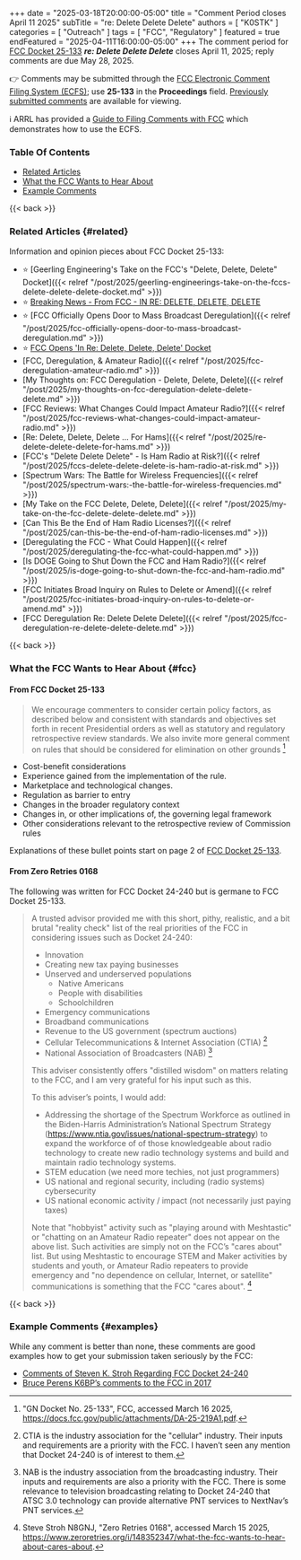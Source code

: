 +++
date = "2025-03-18T20:00:00-05:00"
title = "Comment Period closes April 11 2025"
subTitle = "re: Delete Delete Delete"
authors = [ "K0STK" ]
categories = [ "Outreach" ]
tags = [ "FCC", "Regulatory" ]
featured = true 
endFeatured = "2025-04-11T16:00:00-05:00"
+++
The comment period for [FCC Docket 25-133][25-133] ***re: Delete Delete
Delete*** closes April 11, 2025; reply comments are due May 28, 2025.

:point_right: Comments may be submitted through the
[FCC  Electronic Comment Filing System \(ECFS\)][ecfs];
use **25-133** in the **Proceedings** field.
[Previously submitted comments][submitted] are available for viewing.
<!--more-->

:information_source: ARRL has provided a [Guide to Filing Comments with
FCC][guide] which demonstrates how to use the ECFS.

[25-133]: https://docs.fcc.gov/public/attachments/DA-25-219A1.pdf
[ecfs]: https://www.fcc.gov/ecfs/filings/express
[guide]: https://www.arrl.org/arrl-guide-to-filing-comments-with-fcc
[submitted]: https://www.fcc.gov/ecfs/search/search-filings/results?q=(proceedings.name:(%2225-133%22))

### Table Of Contents

* [Related Articles](#related)
* [What the FCC Wants to Hear About](#fcc)
* [Example Comments](#examples)

{{< back >}}
### Related Articles {#related}

Information and opinion pieces about FCC Docket 25-133:

* :star: [Geerling Engineering's Take on the FCC's "Delete, Delete, Delete" Docket]({{< relref "/post/2025/geerling-engineerings-take-on-the-fccs-delete-delete-delete-docket.md" >}})
* :star: [Breaking News - From FCC - IN RE: DELETE, DELETE, DELETE](https://www.zeroretries.org/i/157918236/breaking-news-from-fcc-in-re-delete-delete-delete)
* :star: [FCC Officially Opens Door to Mass Broadcast Deregulation]({{< relref "/post/2025/fcc-officially-opens-door-to-mass-broadcast-deregulation.md" >}})
* :star: [FCC Opens 'In Re: Delete, Delete, Delete' Docket](https://www.fcc.gov/document/fcc-opens-re-delete-delete-delete-docket)
* [FCC, Deregulation, & Amateur Radio]({{< relref "/post/2025/fcc-deregulation-amateur-radio.md" >}})
* [My Thoughts on: FCC Deregulation - Delete, Delete, Delete]({{< relref "/post/2025/my-thoughts-on-fcc-deregulation-delete-delete-delete.md" >}})
* [FCC Reviews: What Changes Could Impact Amateur Radio?]({{< relref "/post/2025/fcc-reviews-what-changes-could-impact-amateur-radio.md" >}})
* [Re: Delete, Delete, Delete ... For Hams]({{< relref "/post/2025/re-delete-delete-delete-for-hams.md" >}})
* [FCC's "Delete Delete Delete" - Is Ham Radio at Risk?]({{< relref "/post/2025/fccs-delete-delete-delete-is-ham-radio-at-risk.md" >}})
* [Spectrum Wars: The Battle for Wireless Frequencies]({{< relref "/post/2025/spectrum-wars:-the-battle-for-wireless-frequencies.md" >}})
* [My Take on the FCC Delete, Delete, Delete]({{< relref "/post/2025/my-take-on-the-fcc-delete-delete-delete.md" >}})
* [Can This Be the End of Ham Radio Licenses?]({{< relref "/post/2025/can-this-be-the-end-of-ham-radio-licenses.md" >}})
* [Deregulating the FCC - What Could Happen]({{< relref "/post/2025/deregulating-the-fcc-what-could-happen.md" >}})
* [Is DOGE Going to Shut Down the FCC and Ham Radio?]({{< relref "/post/2025/is-doge-going-to-shut-down-the-fcc-and-ham-radio.md" >}})
* [FCC Initiates Broad Inquiry on Rules to Delete or Amend]({{< relref "/post/2025/fcc-initiates-broad-inquiry-on-rules-to-delete-or-amend.md" >}})
* [FCC Deregulation Re: Delete Delete Delete]({{< relref "/post/2025/fcc-deregulation-re-delete-delete-delete.md" >}})

{{< back >}}
### What the FCC Wants to Hear About {#fcc}

#### From FCC Docket 25-133 

>We encourage commenters to consider certain policy factors, as
>described below and consistent with standards and objectives set forth
>in recent Presidential orders as well as statutory and regulatory
>retrospective review standards. We also invite more general comment on
>rules that should be considered for elimination on other grounds [^2]

* Cost-benefit considerations
* Experience gained from the implementation of the rule.
* Marketplace and technological changes.
* Regulation as barrier to entry
* Changes in the broader regulatory context
* Changes in, or other implications of, the governing legal framework
* Other considerations relevant to the retrospective review of
Commission rules

Explanations of these bullet points start on page 2 of [FCC Docket
25-133][25-133].

[^2]: "GN Docket No. 25-133", FCC, accessed March 16 2025, https://docs.fcc.gov/public/attachments/DA-25-219A1.pdf.

#### From Zero Retries 0168

The following was written for FCC Docket 24-240 but is germane to FCC
Docket 25-133.

>A trusted advisor provided me with this short, pithy, realistic, and a
>bit brutal "reality check" list of the real priorities of the FCC in
>considering issues such as Docket 24-240:
>
>* Innovation
>* Creating new tax paying businesses
>* Unserved and underserved populations
>    * Native Americans
>    * People with disabilities
>    * Schoolchildren
>* Emergency communications
>* Broadband communications
>* Revenue to the US government (spectrum auctions)
>* Cellular Telecommunications & Internet Association (CTIA) [^4]
>* National Association of Broadcasters (NAB) [^5]
>
>This adviser consistently offers "distilled wisdom" on matters
>relating to the FCC, and I am very grateful for his input such as this.
>
>To this adviser’s points, I would add:
>
>* Addressing the shortage of the Spectrum Workforce as outlined
>in the Biden-Harris Administration’s National Spectrum Strategy
>(https://www.ntia.gov/issues/national-spectrum-strategy) to expand the
>workforce of of those knowledgeable about radio technology to create
>new radio technology systems and build and maintain radio technology
>systems.
>* STEM education (we need more techies, not just programmers)
>* US national and regional security, including (radio systems)
>cybersecurity
>* US national economic activity / impact (not necessarily just paying
>taxes)
>
>Note that "hobbyist" activity such as "playing around with
>Meshtastic" or "chatting on an Amateur Radio repeater" does not
>appear on the above list. Such activities are simply not on the FCC’s
>"cares about" list. But using Meshtastic to encourage STEM and Maker
>activities by students and youth, or Amateur Radio repeaters to provide
>emergency and "no dependence on cellular, Internet, or satellite"
>communications is something that the FCC "cares about". [^3]

[^3]: Steve Stroh N8GNJ, "Zero Retries 0168", accessed March 15 2025, https://www.zeroretries.org/i/148352347/what-the-fcc-wants-to-hear-about-cares-about.

[^4]: CTIA is the industry association for the "cellular" industry. Their inputs and requirements are a priority with the FCC. I haven’t seen any mention that Docket 24-240 is of interest to them.

[^5]: NAB is the industry association from the broadcasting industry. Their inputs and requirements are also a priority with the FCC. There is some relevance to television broadcasting relating to Docket 24-240 that ATSC 3.0 technology can provide alternative PNT services to NextNav’s PNT services.

{{< back >}}
### Example Comments {#examples}

While any comment is better than none, these comments are good examples
how to get your submission taken seriously by the FCC:

* [Comments of Steven K. Stroh Regarding FCC Docket 24-240](https://www.zeroretries.org/p/zero-retries-0168?open=false#%C2%A7comments-of-steven-k-stroh-regarding-fcc-docket)
* [Bruce Perens K6BP’s comments to the FCC in 2017](https://archive.org/details/fcc_ecfs-102617713456/mode/1up)
 
